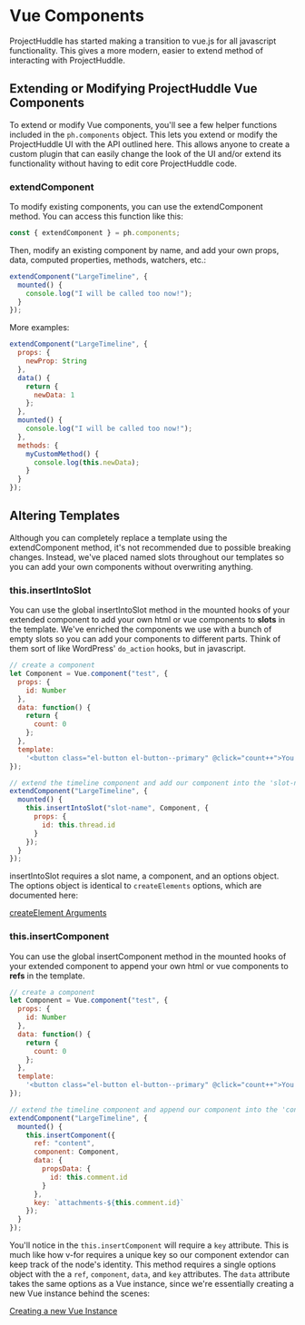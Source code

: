 # Vue Components

ProjectHuddle has started making a transition to vue.js for all javascript functionality. This gives a more modern, easier to extend method of interacting with ProjectHuddle.

## Extending or Modifying ProjectHuddle Vue Components

To extend or modify Vue components, you'll see a few helper functions included in the `ph.components` object. This lets you extend or modify the ProjectHuddle UI with the API outlined here. This allows anyone to create a custom plugin that can easily change the look of the UI and/or extend its functionality without having to edit core ProjectHuddle code.

### extendComponent

To modify existing components, you can use the extendComponent method. You can access this function like this:

```js
const { extendComponent } = ph.components;
```

Then, modify an existing component by name, and add your own props, data, computed properties, methods, watchers, etc.:

```js
extendComponent("LargeTimeline", {
  mounted() {
    console.log("I will be called too now!");
  }
});
```

More examples:

```js
extendComponent("LargeTimeline", {
  props: {
    newProp: String
  },
  data() {
    return {
      newData: 1
    };
  },
  mounted() {
    console.log("I will be called too now!");
  },
  methods: {
    myCustomMethod() {
      console.log(this.newData);
    }
  }
});
```

## Altering Templates

Although you can completely replace a template using the extendComponent method, it's not recommended due to possible breaking changes. Instead, we've placed named slots throughout our templates so you can add your own components without overwriting anything.

### this.insertIntoSlot

You can use the global insertIntoSlot method in the mounted hooks of your extended component to add your own html or vue components to **slots** in the template. We've enriched the components we use with a bunch of empty slots so you can add your components to different parts. Think of them sort of like WordPress' `do_action` hooks, but in javascript.

```js
// create a component
let Component = Vue.component("test", {
  props: {
    id: Number
  },
  data: function() {
    return {
      count: 0
    };
  },
  template:
    '<button class="el-button el-button--primary" @click="count++">You clicked me {{ count }} times.</button>'
});

// extend the timeline component and add our component into the 'slot-name' slot!
extendComponent("LargeTimeline", {
  mounted() {
    this.insertIntoSlot("slot-name", Component, {
      props: {
        id: this.thread.id
      }
    });
  }
});
```

insertIntoSlot requires a slot name, a component, and an options object. The options object is identical to `createElements` options, which are documented here:

[createElement Arguments](https://vuejs.org/v2/guide/render-function.html#The-Data-Object-In-Depth)

### this.insertComponent

You can use the global insertComponent method in the mounted hooks of your extended component to append your own html or vue components to **refs** in the template. 

```js
// create a component
let Component = Vue.component("test", {
  props: {
    id: Number
  },
  data: function() {
    return {
      count: 0
    };
  },
  template:
    '<button class="el-button el-button--primary" @click="count++">You clicked me {{ count }} times.</button>'
});

// extend the timeline component and append our component into the 'content' ref element!
extendComponent("LargeTimeline", {
  mounted() {
    this.insertComponent({
      ref: "content",
      component: Component,
      data: {
        propsData: {
          id: this.comment.id
        }
      },
      key: `attachments-${this.comment.id}`
    });
  }
});

```

You'll notice in the `this.insertComponent` will require a `key` attribute. This is much like how v-for requires a unique key so our component extendor can keep track of the node's identity. This method requires a single options object with the a `ref`, `component`, `data`, and `key` attributes. The `data` attribute takes the same options as a Vue instance, since we're essentially creating a new Vue instance behind the scenes:

[Creating a new Vue Instance](https://vuejs.org/v2/guide/instance.html)
